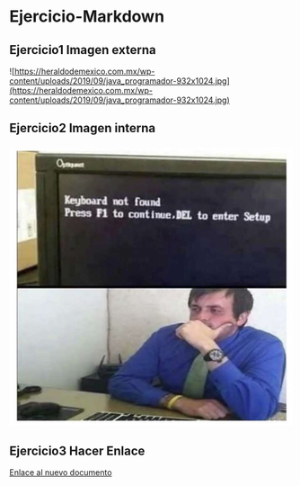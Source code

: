 # Ejercicio-Markdown
## Ejercicio1 Imagen externa
![https://heraldodemexico.com.mx/wp-content/uploads/2019/09/java_programador-932x1024.jpg](https://heraldodemexico.com.mx/wp-content/uploads/2019/09/java_programador-932x1024.jpg)
## Ejercicio2 Imagen interna
![](imagenes/Imagen2.jpg)
## Ejercicio3 Hacer Enlace
[Enlace al nuevo documento](Nuevo_documento.md)